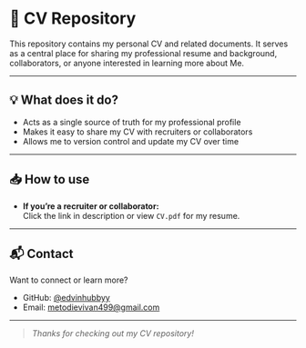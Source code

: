 # 📄 CV Repository

This repository contains my personal CV and related documents. It serves as a central place for sharing my professional resume and background, collaborators, or anyone interested in learning more about Me.

---

## 💡 What does it do?

- Acts as a single source of truth for my professional profile
- Makes it easy to share my CV with recruiters or collaborators
- Allows me to version control and update my CV over time

---

## 📥 How to use

- **If you’re a recruiter or collaborator:**  
  Click the link in description or view `CV.pdf` for my resume.
  
---

## 📬 Contact

Want to connect or learn more?  
- GitHub: [@edvinhubbyy](https://github.com/edvinhubbyy)
- Email: metodievivan499@gmail.com

---

> _Thanks for checking out my CV repository!_
